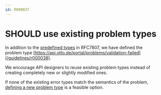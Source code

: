 ```yaml
---
id: R000037
---
```


# SHOULD use existing problem types

In addition to the [predefined types](https://www.rfc-editor.org/rfc/rfc7807#section-4.2) in RFC7807, we have defined
the problem type [https://api.otto.de/portal/problems/validation-failed](/guidelines/r000038).

We encourage API designers to reuse existing problem types instead of creating completely new or slightly modified ones.

If none of the existing error types match the semantics of the problem, [defining a new problem type](/guidelines/r000040) is a feasible option.
